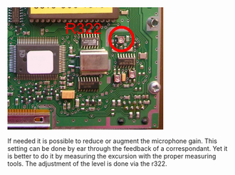 <img src="Mike_ajustement.jpg" width="350" >

If needed it is possible to reduce or augment the microphone gain. This setting can be done by ear through the feedback of a correspondant. Yet it is better to do it by measuring the excursion with the proper measuring tools. The adjustment of the level is done via the r322. 